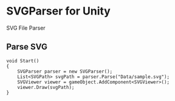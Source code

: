 # SVGParser for Unity
SVG File Parser

## Parse SVG

```
void Start()
{
    SVGParser parser = new SVGParser();
    List<SVGPath> svgPath = parser.Parse("Data/sample.svg");
    SVGViewer viewer = gameObject.AddComponent<SVGViewer>();
    viewer.Draw(svgPath);
}
```
